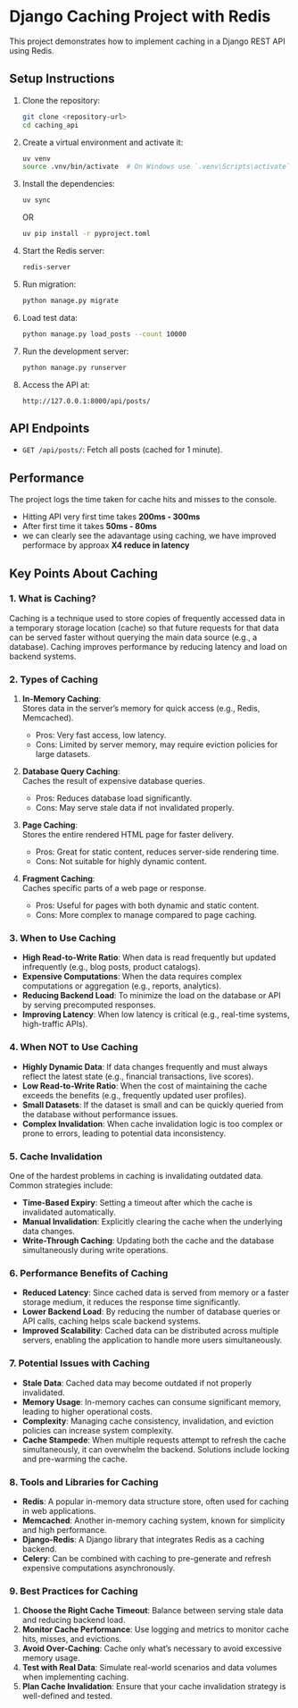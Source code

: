 # Django Caching Project with Redis

This project demonstrates how to implement caching in a Django REST API using Redis.

## **Setup Instructions**

1. Clone the repository:
   ```bash
   git clone <repository-url>
   cd caching_api
   ```

2. Create a virtual environment and activate it:
   ```bash
   uv venv
   source .vnv/bin/activate  # On Windows use `.venv\Scripts\activate`
   ```

3. Install the dependencies:
   ```bash
   uv sync
   ```
   OR
   ```bash
   uv pip install -r pyproject.toml
   ```

4. Start the Redis server:
   ```bash
   redis-server
   ```

5. Run migration:
   ```bash
   python manage.py migrate
   ```

6. Load test data:
   ```bash
   python manage.py load_posts --count 10000
   ```

7. Run the development server:
   ```bash
   python manage.py runserver
   ```

8. Access the API at:
   ```
   http://127.0.0.1:8000/api/posts/
   ```

## **API Endpoints**

- `GET /api/posts/`: Fetch all posts (cached for 1 minute).

## **Performance**

The project logs the time taken for cache hits and misses to the console.

* Hitting API very first time takes **200ms - 300ms**
* After first time it takes **50ms - 80ms** 
* we can clearly see the adavantage using caching, we have improved performace by approax **X4 reduce in latency**

## **Key Points About Caching**

### **1. What is Caching?**
Caching is a technique used to store copies of frequently accessed data in a temporary storage location (cache) so that future requests for that data can be served faster without querying the main data source (e.g., a database). Caching improves performance by reducing latency and load on backend systems.

### **2. Types of Caching**
1. **In-Memory Caching**:  
   Stores data in the server’s memory for quick access (e.g., Redis, Memcached).  
   - Pros: Very fast access, low latency.  
   - Cons: Limited by server memory, may require eviction policies for large datasets.
   
2. **Database Query Caching**:  
   Caches the result of expensive database queries.  
   - Pros: Reduces database load significantly.  
   - Cons: May serve stale data if not invalidated properly.

3. **Page Caching**:  
   Stores the entire rendered HTML page for faster delivery.  
   - Pros: Great for static content, reduces server-side rendering time.  
   - Cons: Not suitable for highly dynamic content.

4. **Fragment Caching**:  
   Caches specific parts of a web page or response.  
   - Pros: Useful for pages with both dynamic and static content.  
   - Cons: More complex to manage compared to page caching.

### **3. When to Use Caching**
- **High Read-to-Write Ratio**: When data is read frequently but updated infrequently (e.g., blog posts, product catalogs).
- **Expensive Computations**: When the data requires complex computations or aggregation (e.g., reports, analytics).
- **Reducing Backend Load**: To minimize the load on the database or API by serving precomputed responses.
- **Improving Latency**: When low latency is critical (e.g., real-time systems, high-traffic APIs).

### **4. When NOT to Use Caching**
- **Highly Dynamic Data**: If data changes frequently and must always reflect the latest state (e.g., financial transactions, live scores).
- **Low Read-to-Write Ratio**: When the cost of maintaining the cache exceeds the benefits (e.g., frequently updated user profiles).
- **Small Datasets**: If the dataset is small and can be quickly queried from the database without performance issues.
- **Complex Invalidation**: When cache invalidation logic is too complex or prone to errors, leading to potential data inconsistency.

### **5. Cache Invalidation**
One of the hardest problems in caching is invalidating outdated data. Common strategies include:
- **Time-Based Expiry**: Setting a timeout after which the cache is invalidated automatically.
- **Manual Invalidation**: Explicitly clearing the cache when the underlying data changes.
- **Write-Through Caching**: Updating both the cache and the database simultaneously during write operations.

### **6. Performance Benefits of Caching**
- **Reduced Latency**: Since cached data is served from memory or a faster storage medium, it reduces the response time significantly.
- **Lower Backend Load**: By reducing the number of database queries or API calls, caching helps scale backend systems.
- **Improved Scalability**: Cached data can be distributed across multiple servers, enabling the application to handle more users simultaneously.

### **7. Potential Issues with Caching**
- **Stale Data**: Cached data may become outdated if not properly invalidated.
- **Memory Usage**: In-memory caches can consume significant memory, leading to higher operational costs.
- **Complexity**: Managing cache consistency, invalidation, and eviction policies can increase system complexity.
- **Cache Stampede**: When multiple requests attempt to refresh the cache simultaneously, it can overwhelm the backend. Solutions include locking and pre-warming the cache.

### **8. Tools and Libraries for Caching**
- **Redis**: A popular in-memory data structure store, often used for caching in web applications.
- **Memcached**: Another in-memory caching system, known for simplicity and high performance.
- **Django-Redis**: A Django library that integrates Redis as a caching backend.
- **Celery**: Can be combined with caching to pre-generate and refresh expensive computations asynchronously.

### **9. Best Practices for Caching**
1. **Choose the Right Cache Timeout**: Balance between serving stale data and reducing backend load.
2. **Monitor Cache Performance**: Use logging and metrics to monitor cache hits, misses, and evictions.
3. **Avoid Over-Caching**: Cache only what’s necessary to avoid excessive memory usage.
4. **Test with Real Data**: Simulate real-world scenarios and data volumes when implementing caching.
5. **Plan Cache Invalidation**: Ensure that your cache invalidation strategy is well-defined and tested.
